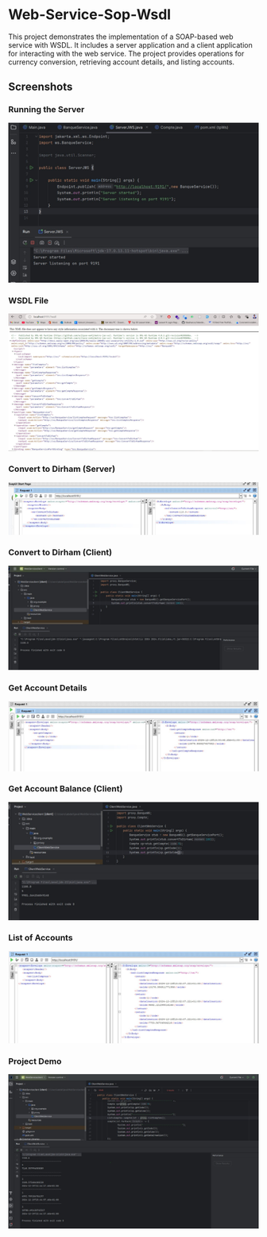 # Web-Service-Sop-Wsdl

This project demonstrates the implementation of a SOAP-based web service with WSDL. It includes a server application and a client application for interacting with the web service. The project provides operations for currency conversion, retrieving account details, and listing accounts.

## Screenshots

### Running the Server
<img src="./images/runServer.jpg" alt="Run Server">

### WSDL File
<img src="./images/wsdl.jpg" alt="WSDL File">

### Convert to Dirham (Server)
<img src="./images/convertToDh.jpg" alt="Convert to Dirham Server">

### Convert to Dirham (Client)
<img src="./images/convertToDirhamClient.jpg" alt="Convert to Dirham Client">

### Get Account Details
<img src="./images/getCompte.jpg" alt="Get Account Details">

### Get Account Balance (Client)
<img src="./images/getSoldClient.jpg" alt="Get Account Balance">

### List of Accounts
<img src="./images/listeComptes.jpg" alt="List of Accounts">

### Project Demo
<img src="./images/demo.jpg" alt="Project Demo">
